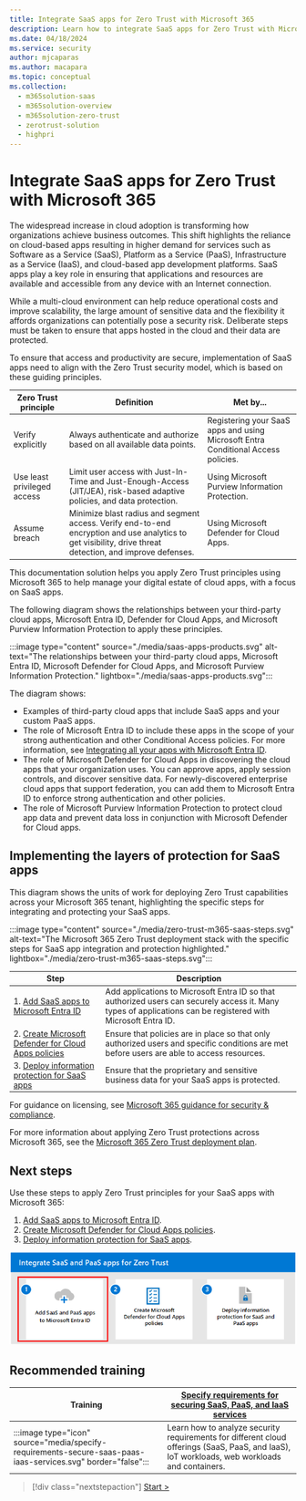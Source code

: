 ```yaml
---
title: Integrate SaaS apps for Zero Trust with Microsoft 365
description: Learn how to integrate SaaS apps for Zero Trust with Microsoft 365.
ms.date: 04/18/2024
ms.service: security
author: mjcaparas
ms.author: macapara
ms.topic: conceptual
ms.collection:
  -	m365solution-saas
  -	m365solution-overview
  -	m365solution-zero-trust
  -	zerotrust-solution
  - highpri
---
```


# Integrate SaaS apps for Zero Trust with Microsoft 365 

The widespread increase in cloud adoption is transforming how organizations achieve business outcomes. This shift highlights the reliance on cloud-based apps resulting in higher demand for services such as Software as a Service (SaaS), Platform as a Service (PaaS), Infrastructure as a Service (IaaS), and cloud-based app development platforms. SaaS apps play a key role in ensuring that applications and resources are available and accessible from any device with an Internet connection.

While a multi-cloud environment can help reduce operational costs and improve scalability, the large amount of sensitive data and the flexibility it affords organizations can potentially pose a security risk. Deliberate steps must be taken to ensure that apps hosted in the cloud and their data are protected. 

To ensure that access and productivity are secure, implementation of SaaS apps need to align with the Zero Trust security model, which is based on these guiding principles.

| Zero Trust principle | Definition | Met by... |
| --- | --- | --- |
| Verify explicitly | Always authenticate and authorize based on all available data points. | Registering your SaaS apps and using Microsoft Entra Conditional Access policies. |
| Use least privileged access | Limit user access with Just-In-Time and Just-Enough-Access (JIT/JEA), risk-based adaptive policies, and data protection. | Using Microsoft Purview Information Protection. |
| Assume breach | Minimize blast radius and segment access. Verify end-to-end encryption and use analytics to get visibility, drive threat detection, and improve defenses. | Using Microsoft Defender for Cloud Apps. |

This documentation solution helps you apply Zero Trust principles using Microsoft 365 to help manage your digital estate of cloud apps, with a focus on SaaS apps.

The following diagram shows the relationships between your third-party cloud apps, Microsoft Entra ID, Defender for Cloud Apps, and Microsoft Purview Information Protection to apply these principles.

:::image type="content" source="./media/saas-apps-products.svg" alt-text="The relationships between your third-party cloud apps, Microsoft Entra ID, Microsoft Defender for Cloud Apps, and Microsoft Purview Information Protection." lightbox="./media/saas-apps-products.svg":::

The diagram shows:

- Examples of third-party cloud apps that include SaaS apps and your custom PaaS apps.
- The role of Microsoft Entra ID to include these apps in the scope of your strong authentication and other Conditional Access policies. For more information, see [Integrating all your apps with Microsoft Entra ID](/azure/active-directory/fundamentals/five-steps-to-full-application-integration-with-azure-ad).
- The role of Microsoft Defender for Cloud Apps in discovering the cloud apps that your organization uses. You can approve apps, apply session controls, and discover sensitive data. For newly-discovered enterprise cloud apps that support federation, you can add them to Microsoft Entra ID to enforce strong authentication and other policies.
- The role of Microsoft Purview Information Protection to protect cloud app data and prevent data loss in conjunction with Microsoft Defender for Cloud apps.

## Implementing the layers of protection for SaaS apps

This diagram shows the units of work for deploying Zero Trust capabilities across your Microsoft 365 tenant, highlighting the specific steps for integrating and protecting your SaaS apps.

:::image type="content" source="./media/zero-trust-m365-saas-steps.svg" alt-text="The Microsoft 365 Zero Trust deployment stack with the specific steps for SaaS app integration and protection highlighted." lightbox="./media/zero-trust-m365-saas-steps.svg":::

|Step|Description|
|---|---|
| 1. [Add SaaS apps to Microsoft Entra ID](add-saas-apps.md) | Add applications to Microsoft Entra ID so that authorized users can securely access it. Many types of applications can be registered with Microsoft Entra ID. |
| 2. [Create Microsoft Defender for Cloud Apps policies](create-policies.md) | Ensure that policies are in place so that only authorized users and specific conditions are met before users are able to access resources. |
| 3. [Deploy information protection for SaaS apps](deploy-information-protection-saas.md) | Ensure that the proprietary and sensitive business data for your SaaS apps is protected. |

For guidance on licensing, see [Microsoft 365 guidance for security & compliance](/office365/servicedescriptions/microsoft-365-service-descriptions/microsoft-365-tenantlevel-services-licensing-guidance/microsoft-365-security-compliance-licensing-guidance).

For more information about applying Zero Trust protections across Microsoft 365, see the [Microsoft 365 Zero Trust deployment plan](/microsoft-365/security/microsoft-365-zero-trust).

## Next steps

<!---
This solution steps through the deployment of steps to apply Zero Trust principles for your SaaS apps with Microsoft 365. 

Microsoft 365 helps you discover and manage your SaaS apps. You're likely already aware of the primary cloud apps used by your organization. Microsoft Entra ID includes a gallery of apps you can add to your directory. You can also use Microsoft Defender for Cloud Apps to discover other cloud apps that your users are using. For more information, see [Discover and assess cloud apps](/defender-cloud-apps/best-practices#discover-and-assess-cloud-apps). After you discover all your cloud apps, you'll need to make sure that only authorized users and that certain conditions are met before they're accessed, and that the app data is properly protected.
--->

Use these steps to apply Zero Trust principles for your SaaS apps with Microsoft 365:

1. [Add SaaS apps to Microsoft Entra ID](add-saas-apps.md).
2. [Create Microsoft Defender for Cloud Apps policies](create-policies.md).
3. [Deploy information protection for SaaS apps](deploy-information-protection-saas.md).

[![The steps for integrating and protecting SaaS apps with Step 1 hightlighted.](./media/zero-trust-saas-apps-step-1.png)](add-saas-apps.md)

## Recommended training

|Training  |[Specify requirements for securing SaaS, PaaS, and IaaS services](/training/modules/specify-requirements-securing-saas-paas-iaas-services/)|
|---------|---------|
|:::image type="icon" source="media/specify-requirements-secure-saas-paas-iaas-services.svg" border="false"::: | Learn how to analyze security requirements for different cloud offerings (SaaS, PaaS, and IaaS), IoT workloads, web workloads and containers. |
> [!div class="nextstepaction"]
> [Start >](/training/modules/specify-requirements-securing-saas-paas-iaas-services/)
